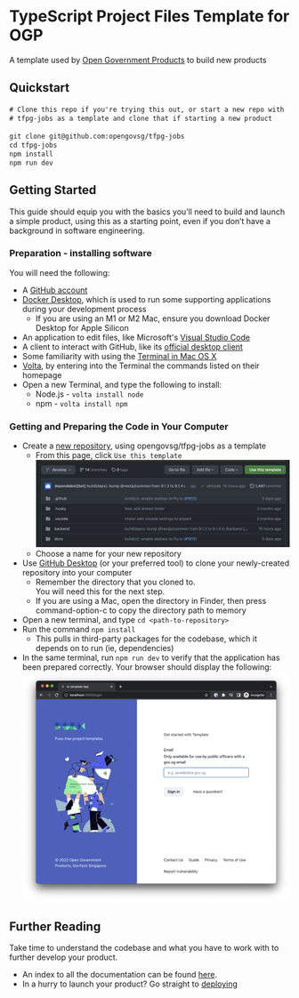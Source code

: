 # TypeScript Project Files Template for OGP

A template used by [Open Government Products](https://open.gov.sg)
to build new products

## Quickstart

```
# Clone this repo if you're trying this out, or start a new repo with
# tfpg-jobs as a template and clone that if starting a new product

git clone git@github.com:opengovsg/tfpg-jobs
cd tfpg-jobs
npm install
npm run dev
```

## Getting Started

This guide should equip you with the basics you’ll need to build and 
launch a simple product, using this as a starting point, even if you 
don’t have a background in software engineering.

### Preparation - installing software

You will need the following:
- A [GitHub account](https://github.com/signup)
- [Docker Desktop](https://www.docker.com/), which is used to run some 
  supporting applications during your development process
  - If you are using an M1 or M2 Mac, ensure you download 
    Docker Desktop for Apple Silicon
- An application to edit files, like Microsoft's [Visual Studio Code](https://code.visualstudio.com/)
- A client to interact with GitHub, like its [official desktop client](https://desktop.github.com/)
- Some familiarity with using the [Terminal in Mac OS X](https://www.youtube.com/watch?v=aKRYQsKR46I)
- [Volta](https://volta.sh/), by entering into the Terminal the 
  commands listed on their homepage
- Open a new Terminal, and type the following to install:
  - Node.js - `volta install node`
  - npm - `volta install npm`

### Getting and Preparing the Code in Your Computer

- Create a [new repository](https://github.com/new), using
  opengovsg/tfpg-jobs as a template
  - From this page, click `Use this template`
  ![Use this template](docs/images/use-this-template.png)
  - Choose a name for your new repository
- Use [GitHub Desktop](https://docs.github.com/en/desktop/contributing-and-collaborating-using-github-desktop/adding-and-cloning-repositories/cloning-and-forking-repositories-from-github-desktop)
  (or your preferred tool) to clone your newly-created repository into 
  your computer
  - Remember the directory that you cloned to.  
    You will need this for the next step.
  - If you are using a Mac, open the directory in Finder,
    then press command-option-c to copy the directory path to memory
- Open a new terminal, and type `cd <path-to-repository>` 
- Run the command `npm install`
  - This pulls in third-party packages for the codebase, which it
    depends on to run (ie, dependencies)
- In the same terminal, run `npm run dev` to verify that the application
  has been prepared correctly. Your browser should display the following:  
  ![First Run](docs/images/first-run.png)

## Further Reading

Take time to understand the codebase and what you have to work with
to further develop your product.

- An index to all the documentation can be found [here](./docs/).
- In a hurry to launch your product? Go straight to [deploying](./docs/deploying/)
